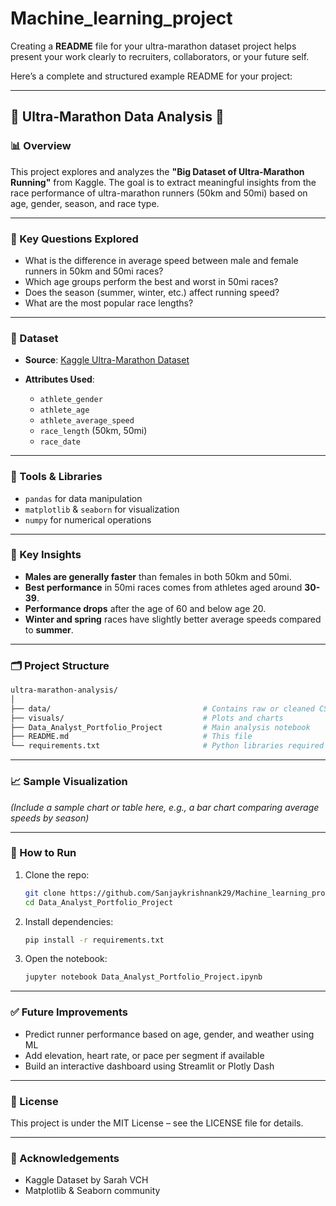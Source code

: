 # Machine_learning_project
Creating a **README** file for your ultra-marathon dataset project helps present your work clearly to recruiters, collaborators, or your future self.

Here’s a complete and structured example README for your project:

---

## 🏃 Ultra-Marathon Data Analysis 🏃

### 📊 Overview

This project explores and analyzes the **"Big Dataset of Ultra-Marathon Running"** from Kaggle. The goal is to extract meaningful insights from the race performance of ultra-marathon runners (50km and 50mi) based on age, gender, season, and race type.

---

### 🧠 Key Questions Explored

* What is the difference in average speed between male and female runners in 50km and 50mi races?
* Which age groups perform the best and worst in 50mi races?
* Does the season (summer, winter, etc.) affect running speed?
* What are the most popular race lengths?

---

### 📁 Dataset

* **Source**: [Kaggle Ultra-Marathon Dataset](https://www.kaggle.com/datasets/sarahvch/big-data-ultra-marathon-running)
* **Attributes Used**:

  * `athlete_gender`
  * `athlete_age`
  * `athlete_average_speed`
  * `race_length` (50km, 50mi)
  * `race_date`

---

### 🧰 Tools & Libraries

* `pandas` for data manipulation
* `matplotlib` & `seaborn` for visualization
* `numpy` for numerical operations

---

### 📌 Key Insights

* **Males are generally faster** than females in both 50km and 50mi.
* **Best performance** in 50mi races comes from athletes aged around **30-39**.
* **Performance drops** after the age of 60 and below age 20.
* **Winter and spring** races have slightly better average speeds compared to **summer**.

---

### 🗂️ Project Structure

```bash
ultra-marathon-analysis/
│
├── data/                                  # Contains raw or cleaned CSV files
├── visuals/                               # Plots and charts
├── Data_Analyst_Portfolio_Project         # Main analysis notebook
├── README.md                              # This file
└── requirements.txt                       # Python libraries required
```

---

### 📈 Sample Visualization

*(Include a sample chart or table here, e.g., a bar chart comparing average speeds by season)*

---

### 🚀 How to Run

1. Clone the repo:

   ```bash
   git clone https://github.com/Sanjaykrishnank29/Machine_learning_project.git
   cd Data_Analyst_Portfolio_Project
   ```
2. Install dependencies:

   ```bash
   pip install -r requirements.txt
   ```
3. Open the notebook:

   ```bash
   jupyter notebook Data_Analyst_Portfolio_Project.ipynb
   ```

---

### ✅ Future Improvements

* Predict runner performance based on age, gender, and weather using ML
* Add elevation, heart rate, or pace per segment if available
* Build an interactive dashboard using Streamlit or Plotly Dash

---

### 📜 License

This project is under the MIT License – see the LICENSE file for details.

---

### 🙌 Acknowledgements

* Kaggle Dataset by Sarah VCH
* Matplotlib & Seaborn community


